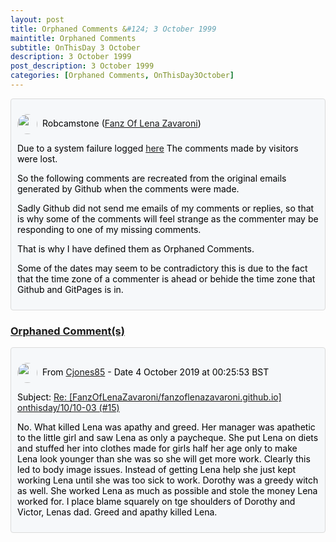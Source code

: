 ```yaml
---
layout: post
title: Orphaned Comments &#124; 3 October 1999
maintitle: Orphaned Comments
subtitle: OnThisDay 3 October
description: 3 October 1999
post_description: 3 October 1999
categories: [Orphaned Comments, OnThisDay3October]
---
```


<div class="discussions">
<p><img src="https://avatars.githubusercontent.com/u/54239649" class="shape"/>Robcamstone (<a class="link" href="https://github.com/FanzOfLenaZavaroni">Fanz Of Lena Zavaroni</a>)</p>
<p>Due to a system failure logged <a class="link" href="https://github.com/FanzOfLenaZavaroni/fanzoflenazavaroni.github.io/discussions/2">here</a> The comments made by visitors were lost.</p>
<p>So the following comments are recreated from the original emails generated by Github when the comments were made.</p>
<p>Sadly Github did not send me emails of my comments or replies, so that is why some of the comments will feel strange as the commenter may be responding to one of my missing comments.</p>
<p>That is why I have defined them as Orphaned Comments.</p>
<p>Some of the dates may seem to be contradictory this is due to the fact that the time zone of a commenter is ahead or behide the time zone that Github and GitPages is in.</p>
</div>

<h3 id="orphaned"><a href="#orphaned">Orphaned Comment(s)</a></h3>

<div class="discussions">
<p><img src="https://avatars.githubusercontent.com/u/56027699" class="shape"/>From <a class="link" href="https://github.com/Cjones85">Cjones85</a> - Date 4 October 2019 at 00:25:53 BST</p>
<p>Subject: <a class="link" href="/onthisday/10/10-03/">Re: [FanzOfLenaZavaroni/fanzoflenazavaroni.github.io] onthisday/10/10-03 (#15)</a></p>
<p>No. What killed Lena was apathy and greed. Her manager was apathetic to the little girl and saw Lena as only a paycheque. She put Lena on diets and stuffed her into clothes made for girls half her age only to make Lena look younger than she was so she will get more work. Clearly this led to body image issues. Instead of getting Lena help she just kept working Lena until she was too sick to work. Dorothy was a greedy witch as well. She worked Lena as much as possible and stole the money Lena worked for. I place blame squarely on tge shoulders of Dorothy and Victor, Lenas dad. Greed and apathy killed Lena.</p>
</div>

<style>
.discussions {background-color:#f6f8fa; color:#000; padding: 10px; border-radius: 0.25rem; border-style: solid; border-color: #DBDBDB; border-width: 1px;}

.shape {
    background-color: var(--color-avatar-bg);
    border-radius: 50%;
    box-shadow: 0 0 0 1px var(--color-avatar-border);
    display: inline-block;
    flex-shrink: 0;
    line-height: 1;
    overflow: hidden;
    vertical-align: middle;
    width:32px;
    margin: 0px 8px 0px 0px;
}
</style>
